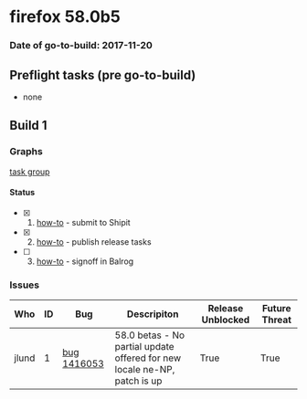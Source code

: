 # firefox 58.0b5

### Date of go-to-build: 2017-11-20

## Preflight tasks (pre go-to-build)
- none

## Build 1  

### Graphs
[task group](https://tools.taskcluster.net/push-inspector/#/C8umMF6qSKy3X1tntYk1pA)


#### Status
- [x] 1.  [how-to](https://wiki.mozilla.org/Release:Release_Automation_on_Mercurial:Starting_a_Release#Submit_to_Ship_It)  - submit to Shipit
- [x] 2.  [how-to](https://github.com/mozilla/releasewarrior/blob/master/how-tos/relpro.md#4-publish-release)  - publish release tasks
- [ ] 3.  [how-to](https://github.com/mozilla/releasewarrior/blob/master/how-tos/relpro.md#3-signoffs)  - signoff in Balrog

### Issues
| Who                 | ID               | Bug                                                                 | Descripiton                | Release Unblocked       | Future Threat                |
| ------------------- | ---------------- | ------------------------------------------------------------------- | -------------------------- | ----------------------- | ---------------------------- |
| jlund  | 1 | [bug 1416053](http://bugzilla/1416053)        | 58.0 betas - No partial update offered for new locale ne-NP, patch is up | True | True |


